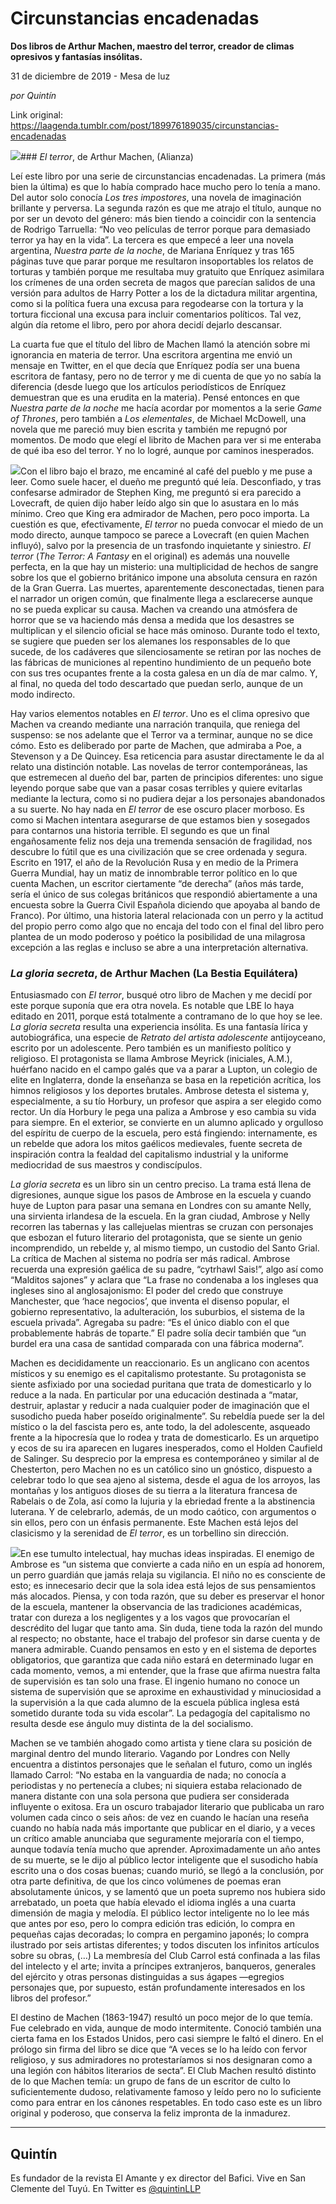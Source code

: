# Circunstancias encadenadas

**Dos libros de Arthur Machen, maestro del terror, creador de climas opresivos y fantasías insólitas.**

31 de diciembre de 2019 - Mesa de luz

_por Quintín_

Link original: https://laagenda.tumblr.com/post/189976189035/circunstancias-encadenadas

![](https://64.media.tumblr.com/341ea312d9d6f43f4b43b6b5f5b32f82/ba0d911c2203c772-a2/s400x600/fda9833e9a1f0fc7c47cd03aa615bde97f962e40.jpg)### *El terror*, de Arthur Machen, (Alianza)

Leí este libro por una serie de circunstancias encadenadas. La primera (más bien la última) es que lo había comprado hace mucho pero lo tenía a mano. Del autor solo conocía *Los tres impostores*, una novela de imaginación brillante y perversa. La segunda razón es que me atrajo el título, aunque no por ser un devoto del género: más bien tiendo a coincidir con la sentencia de Rodrigo Tarruella: “No veo películas de terror porque para demasiado terror ya hay en la vida”. La tercera es que empecé a leer una novela argentina, *Nuestra parte de la noche*, de Mariana Enríquez y tras 165 páginas tuve que parar porque me resultaron insoportables los relatos de torturas y también porque me resultaba muy gratuito que Enríquez asimilara los crímenes de una orden secreta de magos que parecían salidos de una versión para adultos de Harry Potter a los de la dictadura militar argentina, como si la política fuera una excusa para regodearse con la tortura y la tortura ficcional una excusa para incluir comentarios políticos. Tal vez, algún día retome el libro, pero por ahora decidí dejarlo descansar.


La cuarta fue que el título del libro de Machen llamó la atención sobre mi ignorancia en materia de terror. Una escritora argentina me envió un mensaje en Twitter, en el que decía que Enríquez podía ser una buena escritora de fantasy, pero no de terror y me di cuenta de que yo no sabía la diferencia (desde luego que los artículos periodísticos de Enríquez demuestran que es una erudita en la materia). Pensé entonces en que *Nuestra parte de la noche* me hacía acordar por momentos a la serie *Game of Thrones*, pero también a *Los elementales*, de Michael McDowell, una novela que me pareció muy bien escrita y también me repugnó por momentos. De modo que elegí el librito de Machen para ver si me enteraba de qué iba eso del terror. Y no lo logré, aunque por caminos inesperados. 


![](https://64.media.tumblr.com/002fd219fae3b2bc57798952dd566edd/ba0d911c2203c772-47/s250x400/3f6ef0864b64b7d6755a1dd8d5eb1ca23aac4216.jpg)Con el libro bajo el brazo, me encaminé al café del pueblo y me puse a leer. Como suele hacer, el dueño me preguntó qué leía. Desconfiado, y tras confesarse admirador de Stephen King, me preguntó si era parecido a Lovecraft, de quien dijo haber leído algo sin que lo asustara en lo más mínimo. Creo que King era admirador de Machen, pero poco importa. La cuestión es que, efectivamente, *El terror* no pueda convocar el miedo de un modo directo, aunque tampoco se parece a Lovecraft (en quien Machen influyó), salvo por la presencia de un trasfondo inquietante y siniestro. *El terror* (*The Terror: A Fantasy* en el original) es además una nouvelle perfecta, en la que hay un misterio: una multiplicidad de hechos de sangre sobre los que el gobierno británico impone una absoluta censura en razón de la Gran Guerra. Las muertes, aparentemente desconectadas, tienen para el narrador un origen común, que finalmente llega a esclarecerse aunque no se pueda explicar su causa. Machen va creando una atmósfera de horror que se va haciendo más densa a medida que los desastres se multiplican y el silencio oficial se hace más ominoso. Durante todo el texto, se sugiere que pueden ser los alemanes los responsables de lo que sucede, de los cadáveres que silenciosamente se retiran por las noches de las fábricas de municiones al repentino hundimiento de un pequeño bote con sus tres ocupantes frente a la costa galesa en un día de mar calmo. Y, al final, no queda del todo descartado que puedan serlo, aunque de un modo indirecto. 


Hay varios elementos notables en *El terror*. Uno es el clima opresivo que Machen va creando mediante una narración tranquila, que reniega del suspenso: se nos adelante que el Terror va a terminar, aunque no se dice cómo. Esto es deliberado por parte de Machen, que admiraba a Poe, a Stevenson y a De Quincey. Esa reticencia para asustar directamente le da al relato una distinción notable. Las novelas de terror contemporáneas, las que estremecen al dueño del bar, parten de principios diferentes: uno sigue leyendo porque sabe que van a pasar cosas terribles y quiere evitarlas mediante la lectura, como si no pudiera dejar a los personajes abandonados a su suerte. No hay nada en *El terror* de ese oscuro placer morboso. Es como si Machen intentara asegurarse de que estamos bien y sosegados para contarnos una historia terrible. El segundo es que un final engañosamente feliz nos deja una tremenda sensación de fragilidad, nos descubre lo fútil que es una civilización que se cree ordenada y segura. Escrito en 1917, el año de la Revolución Rusa y en medio de la Primera Guerra Mundial, hay un matiz de innombrable terror político en lo que cuenta Machen, un escritor ciertamente “de derecha” (años más tarde, sería el único de sus colegas británicos que respondió abiertamente a una encuesta sobre la Guerra Civil Española diciendo que apoyaba al bando de Franco). Por último, una historia lateral relacionada con un perro y la actitud del propio perro como algo que no encaja del todo con el final del libro pero plantea de un modo poderoso y poético la posibilidad de una milagrosa excepción a las reglas e incluso se abre a una interpretación alternativa. 


### *La gloria secreta*, de Arthur Machen (La Bestia Equilátera)

Entusiasmado con *El terror*, busqué otro libro de Machen y me decidí por este porque suponía que era otra novela. Es notable que LBE lo haya editado en 2011, porque está totalmente a contramano de lo que hoy se lee. *La gloria secreta* resulta una experiencia insólita. Es una fantasía lírica y autobiográfica, una especie de *Retrato del artista adolescente* antijoyceano, escrito por un adolescente. Pero también es un manifiesto político y religioso. El protagonista se llama Ambrose Meyrick (iniciales, A.M.), huérfano nacido en el campo galés que va a parar a Lupton, un colegio de elite en Inglaterra, donde la enseñanza se basa en la repetición acrítica, los himnos religiosos y los deportes brutales. Ambrose detesta el sistema y, especialmente, a su tío Horbury, un profesor que aspira a ser elegido como rector. Un día Horbury le pega una paliza a Ambrose y eso cambia su vida para siempre. En el exterior, se convierte en un alumno aplicado y orgulloso del espíritu de cuerpo de la escuela, pero está fingiendo: internamente, es un rebelde que adora los mitos gaélicos medievales, fuente secreta de inspiración contra la fealdad del capitalismo industrial y la uniforme mediocridad de sus maestros y condiscípulos. 


*La gloria secreta* es un libro sin un centro preciso. La trama está llena de digresiones, aunque sigue los pasos de Ambrose en la escuela y cuando huye de Lupton para pasar una semana en Londres con su amante Nelly, una sirvienta irlandesa de la escuela. En la gran ciudad, Ambrose y Nelly recorren las tabernas y las callejuelas mientras se cruzan con personajes que esbozan el futuro literario del protagonista, que se siente un genio incomprendido, un rebelde y, al mismo tiempo, un custodio del Santo Grial. La crítica de Machen al sistema no podría ser más radical. Ambrose recuerda una expresión gaélica de su padre, “cytrhawl Sais!”, algo así como “Malditos sajones” y aclara que “La frase no condenaba a los ingleses qua ingleses sino al anglosajonismo: El poder del credo que construye Manchester, que ‘hace negocios’, que inventa el disenso popular, el gobierno representativo, la adulteración, los suburbios, el sistema de la escuela privada”. Agregaba su padre: “Es el único diablo con el que probablemente habrás de toparte.” El padre solía decir también que “un burdel era una casa de santidad comparada con una fábrica moderna”. 


Machen es decididamente un reaccionario. Es un anglicano con acentos místicos y su enemigo es el capitalismo protestante. Su protagonista se siente asfixiado por una sociedad puritana que trata de domesticarlo y lo reduce a la nada. En particular por una educación destinada a “matar, destruir, aplastar y reducir a nada cualquier poder de imaginación que el susodicho pueda haber poseído originalmente”. Su rebeldía puede ser la del místico o la del fascista pero es, ante todo, la del adolescente, asqueado frente a la hipocresía que lo rodea y trata de domesticarlo. Es un arquetipo y ecos de su ira aparecen en lugares inesperados, como el Holden Caufield de Salinger. Su desprecio por la empresa es contemporáneo y similar al de Chesterton, pero Machen no es un católico sino un gnóstico, dispuesto a celebrar todo lo que sea ajeno al sistema, desde el agua de los arroyos, las montañas y los antiguos dioses de su tierra a la literatura francesa de Rabelais o de Zola, así como la lujuria y la ebriedad frente a la abstinencia luterana. Y de celebrarlo, además, de un modo caótico, con argumentos o sin ellos, pero con un énfasis permanente. Este Machen está lejos del clasicismo y la serenidad de *El terror*, es un torbellino sin dirección. 


![](https://64.media.tumblr.com/b297e92cc14dd3f04b84f3290bf004c0/ba0d911c2203c772-d4/s250x400/f1fd20e4f98af9b9b5818a6fa663da635c013948.jpg)En ese tumulto intelectual, hay muchas ideas inspiradas. El enemigo de Ambrose es “un sistema que convierte a cada niño en un espía ad honorem, un perro guardián que jamás relaja su vigilancia. El niño no es consciente de esto; es innecesario decir que la sola idea está lejos de sus pensamientos más alocados. Piensa, y con toda razón, que su deber es preservar el honor de la escuela, mantener la observancia de las tradiciones académicas, tratar con dureza a los negligentes y a los vagos que provocarían el descrédito del lugar que tanto ama. Sin duda, tiene toda la razón del mundo al respecto; no obstante, hace el trabajo del profesor sin darse cuenta y de manera admirable. Cuando pensamos en esto y en el sistema de deportes obligatorios, que garantiza que cada niño estará en determinado lugar en cada momento, vemos, a mi entender, que la frase que afirma nuestra falta de supervisión es tan solo una frase. El ingenio humano no conoce un sistema de supervisión que se aproxime en exhaustividad y minuciosidad a la supervisión a la que cada alumno de la escuela pública inglesa está sometido durante toda su vida escolar”. La pedagogía del capitalismo no resulta desde ese ángulo muy distinta de la del socialismo.


Machen se ve también ahogado como artista y tiene clara su posición de marginal dentro del mundo literario. Vagando por Londres con Nelly encuentra a distintos personajes que le señalan el futuro, como un inglés llamado Carrol: “No estaba en la vanguardia de nada; no conocía a periodistas y no pertenecía a clubes; ni siquiera estaba relacionado de manera distante con una sola persona que pudiera ser considerada influyente o exitosa. Era un oscuro trabajador literario que publicaba un raro volumen cada cinco o seis años: de vez en cuando le hacían una reseña cuando no había nada más importante que publicar en el diario, y a veces un crítico amable anunciaba que seguramente mejoraría con el tiempo, aunque todavía tenía mucho que aprender. Aproximadamente un año antes de su muerte, se le dijo al público lector inteligente que el susodicho había escrito una o dos cosas buenas; cuando murió, se llegó a la conclusión, por otra parte definitiva, de que los cinco volúmenes de poemas eran absolutamente únicos, y se lamentó que un poeta supremo nos hubiera sido arrebatado, un poeta que había elevado el idioma inglés a una cuarta dimensión de magia y melodía. El público lector inteligente no lo lee más que antes por eso, pero lo compra edición tras edición, lo compra en pequeñas cajas decoradas; lo compra en pergamino japonés; lo compra ilustrado por seis artistas diferentes; y todos discuten los infinitos artículos sobre su obras, (…) La membresía del Club Carrol está confinada a las filas del intelecto y el arte; invita a príncipes extranjeros, banqueros, generales del ejército y otras personas distinguidas a sus ágapes —egregios personajes que, por supuesto, están profundamente interesados en los libros del profesor.”


El destino de Machen (1863-1947) resultó un poco mejor de lo que temía. Fue celebrado en vida, aunque de modo intermitente. Conoció también una cierta fama en los Estados Unidos, pero casi siempre le faltó el dinero. En el prólogo sin firma del libro se dice que “A veces se lo ha leído con fervor religioso, y sus admiradores no protestaríamos si nos designaran como a una legión con hábitos literarios de secta”. El Club Machen resultó distinto de lo que Machen temía: un grupo de fans de un escritor de culto lo suficientemente dudoso, relativamente famoso y leído pero no lo suficiente como para entrar en los cánones respetables. En todo caso este es un libro original y poderoso, que conserva la feliz impronta de la inmadurez. 




---

Quintín
-------

 Es fundador de la revista El Amante y ex director del Bafici. Vive en San Clemente del Tuyú. En Twitter es [@quintinLLP](https://twitter.com/quintinLLP) 

